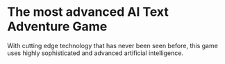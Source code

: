 # The most advanced AI Text Adventure Game

With cutting edge technology that has never been seen before, this game uses highly sophisticated and advanced artificial intelligence.

